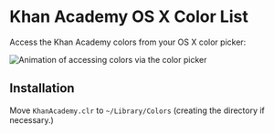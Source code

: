 # Khan Academy OS X Color List

Access the Khan Academy colors from your OS X color picker:

![Animation of accessing colors via the color picker](https://dl.dropboxusercontent.com/s/90u1r4aeho7zj6r/FE8991CC-153E-47CB-B269-E9A6C5B7E6D5-657-000000DD18AA9025.gif)

## Installation

Move `KhanAcademy.clr` to `~/Library/Colors` (creating the directory if necessary.)